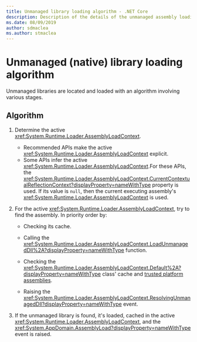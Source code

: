 ```yaml
---
title: Unmanaged library loading algorithm - .NET Core
description: Description of the details of the unmanaged assembly loading algorithm in .NET Core
ms.date: 08/09/2019
author: sdmaclea
ms.author: stmaclea
---
```

# Unmanaged (native) library loading algorithm

Unmanaged libraries are located and loaded with an algorithm involving various stages.

## Algorithm

1. Determine the active <xref:System.Runtime.Loader.AssemblyLoadContext>.

    - Recommended APIs make the active <xref:System.Runtime.Loader.AssemblyLoadContext> explicit.
    - Some APIs infer the active <xref:System.Runtime.Loader.AssemblyLoadContext>.For these APIs, the <xref:System.Runtime.Loader.AssemblyLoadContext.CurrentContextualReflectionContext?displayProperty=nameWithType> property is used. If its value is `null`, then the current executing assembly's <xref:System.Runtime.Loader.AssemblyLoadContext> is used.

2. For the active <xref:System.Runtime.Loader.AssemblyLoadContext>, try to find the assembly. In priority order by:
    * Checking its cache.

    * Calling the <xref:System.Runtime.Loader.AssemblyLoadContext.LoadUnmanagedDll%2A?displayProperty=nameWithType> function.

    * Checking the <xref:System.Runtime.Loader.AssemblyLoadContext.Default%2A?displayProperty=nameWithType> class' cache and [trusted platform assemblies](trusted=platform-assemblies).

    * Raising the <xref:System.Runtime.Loader.AssemblyLoadContext.ResolvingUnmanagedDll?displayProperty=nameWithType> event.

3. If the unmanaged library is found, it's loaded, cached in the active <xref:System.Runtime.Loader.AssemblyLoadContext>, and the <xref:System.AppDomain.AssemblyLoad?displayProperty=nameWithType> event is raised.
